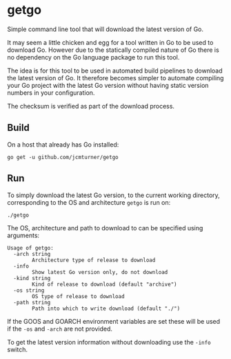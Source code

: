 # getgo

Simple command line tool that will download the latest version of Go.

It may seem a little chicken and egg for a tool written in Go to be used to download Go.
However due to the statically compiled nature of Go there is no dependency on the Go language package to run this tool.

The idea is for this tool to be used in automated build pipelines to download the latest version of Go.
It therefore becomes simpler to automate compiling your Go project with the latest Go version without having static version numbers in your configuration.

The checksum is verified as part of the download process.

## Build
On a host that already has Go installed:

```go get -u github.com/jcmturner/getgo```

## Run
To simply download the latest Go version, to the current working directory, corresponding to the OS and architecture ```getgo``` is run on:

```
./getgo
```

The OS, architecture and path to download to can be specified using arguments:

```
Usage of getgo:
  -arch string
    	Architecture type of release to download
  -info
    	Show latest Go version only, do not download
  -kind string
    	Kind of release to download (default "archive")
  -os string
    	OS type of release to download
  -path string
    	Path into which to write download (default "./")
```
If the GOOS and GOARCH environment variables are set these will be used if the ```-os``` and ```-arch``` are not provided.

To get the latest version information without downloading use the ```-info``` switch.